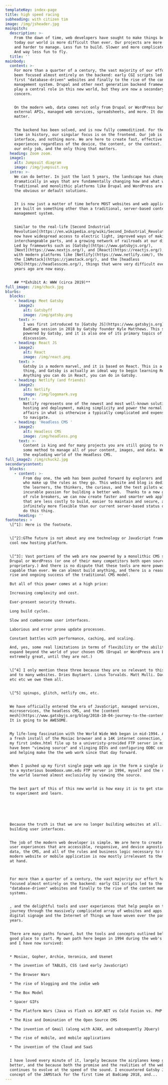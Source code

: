 ```yaml
---
templateKey: index-page
title: high speed racing
subheading: with citizen tim
image: /img/jsheader.jpg
mainpitch:
  description: >-
    From the dawn of time, web developers have sought to make things better. But
    today our world is more difficult than ever. Our projects are more expensive
    and harder to manage. Less fun to build. Slower and more complicated to use.
    And way less fun to fly.
  title: ''
mainbody:
  content: >-
    For more than a quarter of a century, the vast majority of our effort has
    been focused almost entirely on the backend: early CGI scripts led to the
    first "database-driven" websites and finally to the rise of the content
    management system. Drupal and other next generation backend frameworks may
    play a central role in this new world, but they are now a secondary
    concern. 


    On the modern web, data comes not only from Drupal or WordPress but from
    external APIs, managed web services, spreadsheets, and more. It does not
    matter. 


    The backend has been solved, and is now fully commoditized. For the first
    time in history, our singular focus is on the frontend. Our job is the user
    interface, and nothing more. We are here to create fast, effective digital
    experiences regardless of the device, the content, or the context. This is
    our only job, and the only thing that matters.
  heading: Zoom zoom.
  image1:
    alt: Jumpsuit diagram
    image: /img/jumpsuit.svg
  intro: >-
    We can do better. In just the last 5 years, the landscape has changed
    dramatically in ways that are fundamentally changing how and what we build.
    Traditional and monolithic platforms like Drupal and WordPress are no longer
    the obvious or default solutions. 


    It is now just a matter of time before MOST websites and web applications
    are built on something other than a traditional, server-based content
    management system. 


    Similar to the real-life [Second Industrial
    Revolution](https://en.wikipedia.org/wiki/Second_Industrial_Revolution), we
    now have widespread access to electric light, improved ways of making steel,
    interchangeable parts, and a growing network of railroads at our disposal.
    Led by frameworks such as [Gatsby](https://www.gatsbyjs.org/),
    [Next](https://www.nextjs.org/), and [React](https://reactjs.org/), along
    with modern platforms like [Netlify](https://www.netlify.com/), the rise of
    the [JAMstack](https://jamstack.org/), and the [headless
    CMS](https://headlesscms.org/), things that were very difficult even 2-3
    years ago are now easy. 


    ## **Exhibit A: WWW (circa 2019)**
full_image: /img/chuck.jpg
blurbs:
  blocks:
    - heading: Meet Gatsby
      image2:
        alt: Gatsbyff
        image: /img/gatsby.png
      text: >-
        I was first introduced to [Gatsby JS](https://www.gatsbyjs.org) at a
        BadCamp session in 2018 by Gatsby founder Kyle Matthews. This site is
        powered by Gatsby, and it is also one of its primary topics of
        discussion.
    - heading: React JS
      image2:
        alt: React
        image: /img/react.png
      text: >
        Gatsby is a modern marvel, and it is based on React. This is a good
        thing, and Gatsby is actually an ideal way to begin learning React.
        Anything you can do in React, you can do in Gatsby.
    - heading: Netlify (and friends)
      image2:
        alt: Netlify
        image: /img/logomark.svg
      text: >-
        Netlify represents one of the newest and most well-known solutions for
        hosting and deployment, making simplicity and power the normal state of
        affairs in what is otherwise a typically complicated and expensive world
        to navigate.
    - heading: 'Headless CMS '
      image2:
        alt: Headless CMS
        image: /img/headless.png
      text: >-
        Content is king and for many projects you are still going to require
        some method to manage all of your content, images, and data. Welcome to
        the exploding world of the Headless CMS.
full_image2: /img/chuck2.jpg
secondarycontent:
  blocks:
    - content: >-
        From day one, the web has been pushed forward by explorers and tinkerers
        who make up the rules as they go. This website and blog is dedicated to
        the learners, the thinkers, the curious, and the test pilots with an
        incurable passion for building a better web.  Thanks to a new generation
        of rule breakers, we can now create faster and smarter web applications
        that are less costly to build, easier to maintain and secure, and
        infinitely more flexible than our current server-based status quo. Let's
        do this thing.
      heading: ''
footnotes: >
  \[^1]: Here is the footnote.


  \[^2]:GThe future is not about any one technology or JavaScript framework or a
  cool new hosting platform.


  \[^3]: Vast portions of the web are now powered by a monolithic CMS such as
  Drupal or WordPress (or one of their many competitors both open source and
  proprietary.) And there is no dispute that these tools are more powerful and
  capable than ever. We can almost build anything, and there is a reason for the
  rise and ongoing success of the traditional CMS model.

  But all of this power comes at a high price: 

  Increasing complexity and cost. 

  Ever-present security threats. 

  Long build cycles. 

  Slow and cumbersome user interfaces. 

  Laborious and error prone update processes. 

  Constant battles with performance, caching, and scaling. 

  And, yes, some real limitations in terms of flexibility or the ability to
  expand beyond the world of your chosen CMS (Drupal or WordPress are both
  extremely great, until they are not.)


  \[^4] I only mention these three because they are so relevant to this website,
  and to many websites. Dries Buytaert. Linus Torvalds. Matt Mulli. Dave Winer.
  etc etc we owe them all. 


  \[^5] spinups, glitch, netlify cms, etc.


  We have officially entered the era of JavaScript, managed services,
  microservices, the headless CMS, and the [content
  mesh](https://www.gatsbyjs.org/blog/2018-10-04-journey-to-the-content-mesh/).
  It is going to be AWESOME.


  My life-long fascination with the World Wide Web began in mid-1994. Armed with
  a fresh install of the Mosiac browser and a 14K internet connection, I pushed
  my first index.html file up to a univeristy-provided FTP server in mid-1994. I
  have been "viewing source" and slinging DIVs and configuring ODBC connections
  and helping make the the web work since that day forward.


  When I pushed up my first single page web app in the form a single index.html
  to a mysterious boomboox.umn.edu FTP server in 1994, myself and the rest of
  the world learned almost exclusivley by viewing the source.


  The best part of this of this new world is how easy it is to get started, and
  to experiment and learn.






  Because the truth is that we are no longer building websites at all. We are
  building user interfaces.


  The job of the modern web developer is simple. We are here to create amazing
  user experiences that are accessible, responsive, and device agnostic. The
  data, the CMS, and all of the rules and business logic necessary to manage a
  modern website or mobile application is now mostly irrelevant to the real job
  at hand. 



  For more than a quarter of a century, the vast majority our effort has been
  focused almost entirely on the backend: early CGI scripts led to the first
  "database-driven" websites and finally to the rise of the content management
  systems.


  , and the delightful tools and user experiences that help people on their
  journey through the massively complicated array of websites and apps and
  digital signage and the Internet of Things we have woven over the past 25
  years.


  There are many paths forward, but the tools and concepts outlined below are a
  good place to start. My own path here began in 1994 during the web's infancy,
  and I have now survived:


  * Mosiac, Gopher, Archie, Veronica, and Usenet

  * The invention of TABLES, CSS (and early JavaScript)

  * The Browser Wars

  * The rise of blogging and the indie web

  * The Box Model

  * Spacer GIFs

  * The Platform Wars (Java vs Flash vs ASP.NET vs Cold Fusion vs. PHP vs Rails)

  * The Rise and Domination of the Open Source CMS

  * The invention of Gmail (along with AJAX, and subsequently JQuery)

  * The rise of mobile, and mobile applications 

  * The invention of the Cloud and SaaS


  I have loved every minute of it, largely because the airplanes keep getting
  better, and the because both the promise and the realities of the web
  continues to evolve at the speed of the sound. I encountered Gatsby JS and the
  concept of the JAMStack for the first time at Badcamp 2018, and...
---
```


